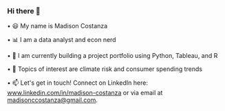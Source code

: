 ### Hi there 👋
 	
• 😃 My name is Madison Costanza

• 📊 I am a data analyst and econ nerd

• 🌱 I am currently building a project portfolio using Python, Tableau, and R

• 🧠 Topics of interest are climate risk and consumer spending trends

• 📫 Let's get in touch! Connect on LinkedIn here: www.linkedin.com/in/madison-costanza or via email at madisonccostanza@gmail.com. 

